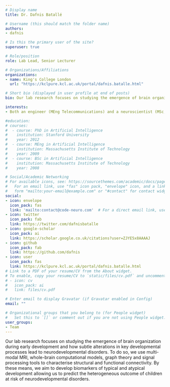 ```yaml
---
# Display name
title: Dr. Dafnis Batallé

# Username (this should match the folder name)
authors:
- dafnis

# Is this the primary user of the site?
superuser: true

# Role/position
role: Lab Lead, Senior Lecturer

# Organizations/Affiliations
organizations:
- name: King's College London
  url: "https://kclpure.kcl.ac.uk/portal/dafnis.batalle.html"

# Short bio (displayed in user profile at end of posts)
bio: Our lab research focuses on studying the emergence of brain organization during early development and how subtle alterations in key developmental processes lead to neurodevelopmental disorders. To do so, we use multi-modal MRI, whole-brain computational models, graph theory and signal processing tools to characterise structural and functional connectivity. By these means, we aim to develop biomarkers of typical and atypical development allowing us to predict the heterogeneous outcome of children at risk of neurodevelopmental disorders.

interests:
- Both an engineer (MEng Telecommunications) and a neuroscientist (MSc, PhD), I use mathematical tools and computational models to study the emergence of brain organization during early development. I joined the IoPPN in 2018, where I am currently a Senior Lecturer (Associate Professor).

#education:
# courses:
#  - course: PhD in Artificial Intelligence
#    institution: Stanford University
#    year: 2012
#  - course: MEng in Artificial Intelligence
#    institution: Massachusetts Institute of Technology
#    year: 2009
#  - course: BSc in Artificial Intelligence
#    institution: Massachusetts Institute of Technology
#    year: 2008

# Social/Academic Networking
# For available icons, see: https://sourcethemes.com/academic/docs/page-builder/#icons
#   For an email link, use "fas" icon pack, "envelope" icon, and a link in the
#   form "mailto:your-email@example.com" or "#contact" for contact widget.
social:
- icon: envelope
  icon_pack: fas
  link: 'mailto:contact@code-neuro.com'  # For a direct email link, use "mailto:test@example.org".
- icon: twitter
  icon_pack: fab
  link: https://twitter.com/dafnisbatalle
- icon: google-scholar
  icon_pack: ai
  link: https://scholar.google.co.uk/citations?user=ZJYE5x8AAAAJ
- icon: github
  icon_pack: fab
  link: https://github.com/dafnis
- icon: user
  icon_pack: fas
  link: https://kclpure.kcl.ac.uk/portal/dafnis.batalle.html
# Link to a PDF of your resume/CV from the About widget.
# To enable, copy your resume/CV to `static/files/cv.pdf` and uncomment the lines below.
# - icon: cv
#   icon_pack: ai
#   link: files/cv.pdf

# Enter email to display Gravatar (if Gravatar enabled in Config)
email: ""

# Organizational groups that you belong to (for People widget)
#   Set this to `[]` or comment out if you are not using People widget.
user_groups:
- Team
---
```

Our lab research focuses on studying the emergence of brain organization during early development and how subtle alterations in key developmental processes lead to neurodevelopmental disorders. To do so, we use multi-modal MRI, whole-brain computational models, graph theory and signal processing tools to characterise structural and functional connectivity. By these means, we aim to develop biomarkers of typical and atypical development allowing us to predict the heterogeneous outcome of children at risk of neurodevelopmental disorders.
